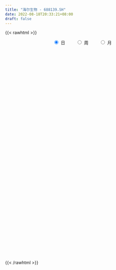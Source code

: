 ```yaml
---
title: "海尔生物 - 688139.SH"
date: 2022-08-18T20:33:21+08:00
draft: false
---
```

{{< rawhtml >}}
    <div style="text-align: center">
        <label style="padding: 1rem;"><input style="margin-right: .5rem" type="radio" name="period" value="D" checked onclick="period_change(this)">日</label>
        <label style="padding: 1rem;"><input style="margin-right: .5rem" type="radio" name="period" value="W" onclick="period_change(this)">周</label>
        <label style="padding: 1rem;"><input style="margin-right: .5rem" type="radio" name="period" value="M" onclick="period_change(this)">月</label>
    </div>
    <div id="chart" style="height: 700px;"></div> 
    <script type="text/javascript">
        const D_v = [58169.74,78759.45,82727.3,114964.23,64085.97,62898.39,46262.8,61499.3,50878.6,49003.33,54393.83,38298.94,60918.47,55754.71,30501.86,40423.81,47853.38,40287.08,28978.81,23936.99,25366.01,25046.2,20897.17,15862.56,21293.66,25538.2,16524.32,22118.8,29669.39,39439.37,27258.36,21743.93,25352.97,16581.98,12030.47,26489.67,14719.15,11767.0,26076.23,45999.55,32092.75,21629.8,21130.49,19372.3,24003.44,25231.28,29477.44,32513.21,34005.09,36245.64,25620.08,17385.69,14979.64,20858.38,16668.12,14623.0,19138.1,21530.86,32532.36,24910.9,21426.57,21651.67,31185.43,21077.42,22704.3,24306.55,30737.39,45372.76,35012.12,31805.88,17387.17,51050.63,34296.56,30515.17,23404.76,14747.24,16759.19,20448.21,25934.05,13125.7,14526.3,22481.14,14681.25,10501.67,21038.51,14615.29,20906.95,15660.9,28265.96,40652.15,58499.47,24305.62,22483.74,24990.98,27111.98,13748.33,24381.8,36153.02,24777.02,20397.79,17737.7,20069.34,23167.32,18765.77,40516.42,29040.07,35856.89,35259.62,53732.66,32788.94,19976.54,12327.33,26459.27,39732.67,21587.19,16332.26,16646.33,17472.96,41745.23,47355.56,55368.36,53729.69,28345.08,40000.38,29895.21,26191.33,41735.88,33461.2,29705.86,31988.89,29396.58,31189.86,48558.85,51595.52,40311.46,26317.68,18641.77,22722.68,17794.84,15599.62,15793.26,12889.35,14722.18,17664.26,9995.63,19638.49,26196.26,19113.37,10616.44,12328.72,28069.48,23193.39,17038.68,17570.83,24559.75,21006.46,19949.2,19063.9,25142.93,23705.92,38083.22,27661.53,24300.23,16632.72,12842.8,11359.89,26161.87,22866.27,11543.6,15272.41,10915.97,24565.54,16461.67,14222.47,10714.12,10407.1,12577.19,15750.36,17448.86,17986.23,20978.41,37900.9,18295.73,17802.54,16639.45,17312.91,13698.64,7782.73,15450.41,20197.06,18795.72,24727.96,20195.8,14748.31,10897.23,9651.11,18751.86,14398.17,10682.62,15933.51,13919.17,23675.17,15288.07,26588.69,15521.66,13308.87,8715.37,7503.0,9831.84,11424.52,13500.16,21383.94,15409.64,9868.75,7666.34,19107.79,20957.19,10808.21,10987.68,8520.45,26330.21,24706.65,13496.72,30250.38,20531.33,17911.65,33023.83,17804.65,18541.15,16835.28,17415.02,19525.88,12688.95,22565.12,11299.57,14541.94,11821.88,21072.99,24893.61,14697.54,20090.85,30562.69,24367.64,19522.03,15882.61,20975.76,27606.77,19593.24,24588.08,19332.36,17658.35,28998.43,26893.46,23012.23,25597.1,31674.84,25914.66,30804.38,31541.35,31878.93,21079.07,20114.25,42150.6,24439.65,24632.94,28325.64,28257.37,17090.52,27930.88,16426.78,13641.13,22488.42,23207.96,15570.76,21954.84,12585.04,13559.62,26777.74,17901.12,26386.99,14519.16,14527.87,18958.67,17367.12,17254.3,17943.69,13471.63,30236.68,19632.11,22327.52,16188.36,7464.04,11893.66,8755.11,10738.9,21078.01,11239.23,11446.63,12417.4,13725.85,39776.75,47475.73,31317.14,23811.87,21104.43,29831.59,22859.96,34069.21,22540.28,18318.83,15027.38,18780.56,14334.84,21290.5,34165.85,30153.25,18696.69,13521.82,15399.54,19779.54,25438.37,23869.7,38196.86,52166.51,22047.42,21288.73,19587.87,12039.52,24840.03,18793.01,11058.36,20739.0,16152.65,18564.76,43163.43,46100.77,21631.19,16224.71,21323.69,15683.11,33545.76,14166.14,8548.39,17658.75,11165.43,21244.35,10211.0,16013.2,17620.5,27086.99,15451.43,15378.9,19907.79,14144.77,8980.96,10117.12,15139.37,17466.1,20282.16,20483.37,20903.64,16552.08,12223.71,10564.53,23125.74,11536.29,13086.57,16910.33,21467.49,11239.94,11598.81,11273.56,6007.87,17729.56,7765.81,23047.47,16864.42,14774.83,13240.14,18959.34,16552.92,12290.75,12091.72,9703.62,8833.68,11084.08,33772.41,20552.92,23357.6,22120.99,18880.5,16618.56,13890.48,20643.72,21296.16,20465.85,13243.99,14817.58,10920.46,18134.15,12886.06,10986.97,8044.1,6966.08,7606.44,5911.87,6414.46,8659.57,6460.09,13302.6,13578.68,12662.3,11408.9,7553.07,7681.6,13138.54,9636.45,6390.86,11960.58,6089.17,13471.85,11110.76,11875.79,12038.75,20019.94,72105.0,62598.3,42033.47,21204.96,29780.12,22844.14,27856.36,26009.35,11536.11,11106.61,11986.44,11397.2,16461.24,17543.43,17588.4,9506.55,9656.25,14872.07,13591.85,18464.59,17903.03,24449.64,14506.16,18364.18,15666.22,12921.38,9162.14,11343.73,13047.73,8037.46,9866.71,14290.39,12003.79,16368.68,12341.02,12245.74,11222.01,12479.71,12027.35,12924.9,7899.08,30351.22,21431.58,18205.15,11107.44,13589.89,14477.29,9696.45,7297.66,10767.41,11509.85,11561.08,6933.93,5370.29,7861.58,12424.0,8322.44,4403.41,8925.72,8767.83,11776.46,10693.74,14954.96,9864.92,11812.15,18611.92,9957.9,7012.81,7346.85,11992.34,7450.85,6795.42,6308.0,8165.42,7499.49]
const D_histogram = [0.0,0.4703361823,1.4433148302,1.3451706389,1.2082648863,0.7821765424,0.3715244213,-0.1351312653,-0.5666023785,-1.0106405673,-1.3891116377,-1.5254290812,-1.1126115329,-0.7971844559,-0.6896206678,-0.3679640041,-0.4859075649,-0.4560025839,-0.6051824187,-0.8637913266,-0.7804314568,-0.6423147363,-0.5662749067,-0.4010129373,-0.2769223044,-0.1092060984,-0.1269058105,-0.290874191,-0.5653422567,-0.9827375148,-1.3315792673,-1.2906611257,-1.04868654,-0.6820537364,-0.3857787465,-0.0161520639,0.2907656816,0.529501475,0.7162476124,1.1129799283,1.3352811921,1.3161311748,1.1685372075,1.1165421867,1.152727345,1.1337206247,1.0025900692,0.8957543469,0.6073175907,0.1230664607,-0.1709949104,-0.3983290105,-0.5295331668,-0.5056080621,-0.6060000457,-0.7081064081,-0.5688336283,-0.2740626747,0.1129164352,0.4784341365,0.5683798068,0.7259278959,1.0403788481,1.2218053824,1.4785907074,1.5475219337,1.6900421806,1.6880358697,1.5802137318,1.431731407,1.2839825539,1.4816603577,1.2056380609,0.7369669825,0.5935473067,0.4757213425,0.2360778204,-0.1317118104,-0.6106565559,-0.9783335426,-1.0269369387,-1.3154718391,-1.3450651763,-1.3168701561,-1.1201049183,-0.8356557733,-0.8130267994,-0.9034188776,-1.0470037826,-1.1642378515,-1.2612620029,-1.23172081,-1.0935123965,-0.766225454,-0.5942998307,-0.4189197396,-0.1813284662,-0.1241934791,-0.0820451358,-0.0959849836,-0.1824209022,-0.1727792651,-0.2817191677,-0.3335481564,-0.3863090739,-0.3792100945,-0.1445614736,-0.2093913836,-0.4095514739,-0.3646575838,-0.2417193797,-0.1140488064,0.1365141366,0.445552156,0.6827661742,0.6995122974,0.5653903994,0.6455835042,0.8193301152,1.1000891752,1.5679043627,1.7413213312,1.5518678225,1.3538813946,1.2631388495,1.3448772333,1.5382222161,1.6736450518,1.8639580054,1.9410712474,1.673285124,1.2710225796,0.604190235,-0.364644939,-0.7895779458,-1.0084342959,-1.2094371738,-1.1862070986,-1.2717497242,-1.4627584755,-1.4193449471,-1.496075098,-1.2430927548,-1.2763430391,-1.1575998715,-1.2260596524,-1.4865198351,-1.393984021,-1.1941899519,-0.9004586828,-0.4169670274,0.0908682524,0.5737312632,0.8669032098,1.1380696847,1.0767771208,1.0293118302,1.012991588,1.0600497215,0.9275219097,1.1499444861,0.9800381576,0.8134078601,0.6416721437,0.5285216334,0.4855360729,0.7844274197,1.0918822334,1.1455059597,0.8999561233,0.6557623218,0.0676223202,-0.138080319,-0.5103481647,-0.6095970319,-0.6326007936,-0.5253958,-0.203154707,0.1340528519,0.4952055993,0.5328556868,0.5751506994,0.4413304263,0.3888431043,0.0675578948,-0.1521601744,-0.2886950199,-0.3939948044,-0.6858118959,-0.6290356071,-0.6469570721,-0.3755172413,-0.3330306699,-0.1470598975,-0.0426665897,0.0339382686,0.1209415915,0.2077114323,0.0640365431,-0.052041343,-0.3009716312,-0.2333390528,-0.1132561541,-0.6236571584,-1.0071070358,-1.0690571658,-1.0259216192,-1.0623476334,-1.1353760028,-1.0156080625,-0.8287405653,-1.0455125752,-1.0197081649,-0.9698018235,-0.8796675914,-0.338184641,0.1969278806,0.5266013508,0.607557259,0.6993009217,1.077944248,1.298845504,1.2882740678,1.7824544917,1.8138159009,1.8007548431,1.1603740613,0.8099430454,0.8185915873,0.5847543636,0.3119653819,0.1291831189,0.0325242896,-0.3440329488,-0.7146807011,-1.0286568008,-1.3010720762,-1.0936791465,-1.2563582436,-1.4021982066,-1.1858563366,-0.5220386891,-0.179975864,0.0820184817,-0.03662927,0.0757633219,0.6236551767,0.8802128535,1.2973678218,1.0213542958,0.8527040081,1.2273041891,1.3411425936,1.2697527031,1.5368572483,1.9182084214,2.0640918733,2.483358722,3.1943952298,2.8529153189,2.3130516075,1.9405457732,0.749921431,-0.1627043955,-1.161751441,-1.4477409404,-1.3412601845,-1.7654198318,-2.4474142808,-2.7550982655,-2.8893641133,-2.3352482716,-2.389370496,-2.2357007808,-2.4187055255,-2.458753374,-2.3013015067,-2.4857474618,-2.4039230961,-1.9772410645,-1.7319848734,-1.5423435283,-0.9632172602,-0.3002353411,0.0193892111,-0.0991264757,-0.0550520278,-0.3503197412,-0.9058213399,-1.0137832471,-0.8690036791,-0.738621879,-0.73473477,-0.6580515557,-0.5331557679,-0.6520457115,-0.563743773,-0.3144604858,-0.2861440002,-0.2995164162,-0.501008185,-0.7519073682,-0.7336429056,-0.7552791545,-0.6191029424,-0.667347296,-0.5954746994,-0.6817455416,-0.7021553483,-0.5771443788,-0.5640590945,-0.5228859831,-0.3502027708,-0.2354482953,0.1317180155,0.6445634408,0.8719199733,0.9351498603,0.9908942435,1.0910112111,1.3165042681,1.3855883907,1.6855397949,1.488406482,1.3070164454,0.956952575,0.5307387608,0.2732108597,-0.1114086494,-0.2170367849,-0.2285586831,0.0050995387,0.1261772347,0.2645071044,0.6061834211,0.9947555423,1.0141981636,0.8302174438,0.7498490779,0.6737474258,0.9333493335,0.9645165648,0.886325622,0.5240516437,0.3691062469,0.2671522979,0.2810056121,0.3533144603,0.2285608671,-0.2204580242,-0.5404400255,-0.6070997002,-0.4475624242,-0.457364484,-0.4300736787,-0.5101722225,-0.5698938599,-0.6481519285,-0.8192406093,-0.7792162145,-0.7552493674,-0.9138279647,-0.9639139387,-0.9679797127,-0.9331234411,-0.8652757353,-0.7464253563,-0.3116807281,-0.1566774726,0.0545371224,0.1691719919,0.0541425915,0.0569795373,0.3491179437,0.5339733882,0.5047468653,0.5070073445,0.4090283415,0.2039237114,0.3127425807,0.232828426,0.3146091216,0.3382941333,0.3120660682,0.246920814,0.1838477946,0.3183284989,0.2312613724,0.2033751671,0.1676320063,0.2529003509,0.3413233205,0.2029485014,-0.3126564477,-0.51557015,-0.3836857254,-0.1711635142,0.1992129282,0.4463575586,0.8026772719,0.9873847167,1.0308977914,0.9940458513,0.8088478593,0.6795713297,0.5280319877,0.3839572598,0.3884467037,0.3311320299,0.4683494884,0.1825287369,0.0628523519,-0.2228880666,-0.3100477251,-0.3848895969,-0.4727374084,-0.614746807,-0.6880461736,-0.867945676,-0.9086073509,-0.8750257699,-0.7531945143,-0.6087997575,-0.6708718197,-0.3425617644,0.3014326506,0.7527430649,1.2136238888,1.3440613619,1.410644602,1.370511094,1.4781734923,1.0976523364,0.8076698854,0.5131291904,0.2855236284,0.2266623761,0.2971956119,0.1189858828,0.2183272022,0.235123475,0.2006802593,0.1303638913,0.0332937811,0.1491058126,0.2362222463,0.3391764243,0.3163374564,0.3944576763,0.166464059,0.0140854477,-0.0861341908,-0.2292600325,-0.1723586411,-0.154770946,-0.0704961,0.0711032843,0.0655490706,-0.1661135001,-0.370620391,-0.4533675308,-0.4486833696,-0.3348150365,-0.2528065537,-0.3202108286,-0.3187330503,0.0028981382,0.2517812295,0.1593724256,-0.0110061588,-0.0949391044,-0.0977371269,-0.2254486639,-0.3374528562,-0.4680711361,-0.673918094,-0.7863165922,-0.8158665243,-0.7798691727,-0.7348064466,-0.7728175854,-0.7155540555,-0.5859052794,-0.4884617999,-0.3290449751,-0.1479640411,-0.1162603546,-0.0851302694,-0.0436722116,0.0162253433,0.3257342773,0.5813598826,0.7272221506,0.7560542829,0.9374049777,1.0348676584,0.9529440981,0.9196133162,0.8506586225,0.6627722448]
const D_fast = [0.0,0.5879202279,1.9217275834,2.1598760518,2.3250365208,2.0944923125,1.7767212967,1.2362827938,0.6631610859,-0.0335372446,-0.7592862245,-1.2769609383,-1.1422962732,-1.0261653103,-1.091006689,-0.8613410264,-1.1007614784,-1.1848571433,-1.4853325829,-1.9598893223,-2.0716373168,-2.0940992804,-2.1596281774,-2.0946194423,-2.0397593855,-1.8993447042,-1.9487708689,-2.1854577972,-2.601261427,-3.2643410638,-3.9460776332,-4.2278247729,-4.2480218223,-4.0519024528,-3.8520721496,-3.4864834829,-3.106874317,-2.7357631548,-2.3699551144,-1.6949778164,-1.1388562545,-0.8289734781,-0.6844331436,-0.4572926177,-0.1329256232,0.1314978127,0.2510147746,0.368117639,0.2315102805,-0.2219742344,-0.5587843331,-0.8857006858,-1.1492881339,-1.2517650446,-1.5036570397,-1.7827900041,-1.7857256314,-1.5594703464,-1.1442621278,-0.6591358924,-0.4270952704,-0.0880652073,0.486480457,0.9733583369,1.5997913387,2.0556030485,2.6206338405,3.040636497,3.3278677921,3.537318319,3.7105651044,4.2786579976,4.304045216,4.0196158833,4.0245830341,4.0256874055,3.8450633386,3.4443457552,2.8127368708,2.2004764984,1.8951388676,1.2777360074,0.9118763761,0.6108538572,0.5275928655,0.6031280672,0.4225003413,0.1062535436,-0.299082307,-0.7073758388,-1.1197154909,-1.3981045005,-1.5332741861,-1.3975436072,-1.3741929415,-1.3035427854,-1.1112836284,-1.0851970111,-1.0635599518,-1.1014960456,-1.2335371897,-1.2670903688,-1.4464600634,-1.5816760911,-1.7310142771,-1.8187178214,-1.6202095689,-1.7373873247,-2.0399352836,-2.0862057894,-2.0236974303,-1.9245390585,-1.6398475814,-1.2194215229,-0.8115159612,-0.6198917637,-0.6126660618,-0.3710770809,0.0075020588,0.5632834127,1.4230746909,2.0318219922,2.2303354391,2.3708193598,2.5958615271,3.0138192192,3.5917197561,4.1455538547,4.8018563097,5.3642373635,5.5147725212,5.4302656217,4.9144808358,3.854484427,3.2321569338,2.7611920097,2.2578298383,1.9845081389,1.5810280822,1.0243297121,0.7129070037,0.2621580783,0.2043672328,-0.1479688113,-0.3186256115,-0.6936003055,-1.325690447,-1.5816506381,-1.680404057,-1.6117874586,-1.23253756,-0.7019852172,-0.0756893905,0.4342083585,0.9898922546,1.1977939708,1.4076566378,1.6445842926,1.9566548565,2.0560075221,2.56591622,2.641019431,2.6777410984,2.666423418,2.685403316,2.7638017738,3.2587999755,3.8392253475,4.1792255638,4.1586647581,4.0784115371,3.5071771156,3.2669543966,2.7670995097,2.5154513845,2.3342974245,2.3101534681,2.5816058844,2.9523266563,3.4372808034,3.6081448127,3.7942275001,3.7707398336,3.8154632877,3.5110675518,3.2533094391,3.0446008386,2.8408023529,2.3775322875,2.2770496745,2.0973889416,2.274949462,2.2341783659,2.3833841639,2.4771108243,2.5622002498,2.6794389705,2.8181366694,2.690470916,2.5613826941,2.2372094981,2.2465073133,2.3382761734,1.6719608796,1.0367342433,0.7075198218,0.4941749636,0.192162041,-0.164710329,-0.2988444044,-0.3191620485,-0.7973122023,-1.0264348332,-1.2189789477,-1.3487616134,-0.8918248232,-0.3074803315,0.1538434764,0.3866886993,0.6532575925,1.3013869807,1.8469996127,2.1584966935,3.0982907403,3.5831061247,4.0202337777,3.6699465112,3.5220012567,3.7352976955,3.6476490626,3.4528514264,3.3023649431,3.2138371862,2.7512717107,2.201953783,1.6308134832,1.0331301886,0.9671033318,0.4903346738,-0.0060548409,-0.086177055,0.4471309203,0.7441997793,1.0266987455,0.8988936763,1.0302270987,1.7340327476,2.2106436378,2.9521405616,2.9314656094,2.9759913237,3.6574175521,4.106541605,4.3525898903,5.0039087475,5.864812026,6.5267184462,7.5668249755,9.0764602907,9.4482092095,9.4866084,9.599239009,8.5960950246,7.6427930991,6.3533081935,5.7053834589,5.4765491687,4.6110345634,3.3171865443,2.3207279932,1.464121117,1.4344248908,0.7829600424,0.3777045625,-0.4099765636,-1.0647127556,-1.482586265,-2.2884690856,-2.8076254939,-2.8752537284,-3.0629937556,-3.2589382926,-2.9206163396,-2.3326932558,-2.0082214008,-2.1515187065,-2.1212072655,-2.5040549142,-3.2860118479,-3.6474195669,-3.7198909186,-3.7741645883,-3.9539611718,-4.0417908464,-4.0501840006,-4.3320853721,-4.3847193769,-4.2140512111,-4.2572707255,-4.3455222456,-4.6722660606,-5.1111420859,-5.2762883497,-5.4867443872,-5.5053439107,-5.7204250883,-5.7974211666,-6.0541283941,-6.250077038,-6.2693521631,-6.3972816524,-6.4868300369,-6.4016975172,-6.3458051155,-5.9457093009,-5.2717230154,-4.8263864895,-4.5293691375,-4.2259011934,-3.8530314231,-3.298412299,-2.8829310788,-2.1615947258,-1.9866264183,-1.8412623434,-1.9520880701,-2.2456171942,-2.4348423803,-2.8473140517,-3.0072013835,-3.0758629524,-2.840929846,-2.6883078413,-2.4838511955,-1.9906290235,-1.3533680167,-1.0803758545,-1.0568022134,-0.9497083098,-0.8573731055,-0.3644338644,-0.0921374919,0.0512529708,-0.1800080966,-0.2426769317,-0.2778428062,-0.1937380889,-0.0331006257,-0.1007140021,-0.6048473995,-1.0599394072,-1.2783740068,-1.230727337,-1.3548705177,-1.4350981321,-1.6427397315,-1.8449348339,-2.0852308847,-2.4611297178,-2.6159093765,-2.7807548713,-3.1677904598,-3.4588549185,-3.7049156207,-3.9033402094,-4.0518114374,-4.1195673974,-3.7627429513,-3.6469090639,-3.4220601884,-3.2651323208,-3.3666260734,-3.3495442433,-2.9701263509,-2.6517775594,-2.5548173659,-2.4258050507,-2.4215269683,-2.5756506705,-2.3886461561,-2.4103532042,-2.2499202283,-2.1416616832,-2.0898732313,-2.093288282,-2.1103993527,-1.8963365237,-1.925588307,-1.9026307207,-1.8964658798,-1.7479724475,-1.5742186478,-1.6618563415,-2.2556254025,-2.5874316423,-2.5514686491,-2.3817373165,-1.961557642,-1.602823622,-1.0458345906,-0.6142809668,-0.3130434442,-0.1013839214,-0.0843699486,-0.0437536457,-0.0632849908,-0.1113704037,-0.0097692839,0.0156990497,0.2700038803,0.029815313,-0.074147984,-0.4156104191,-0.5802820089,-0.7513462799,-0.9573784435,-1.2530745438,-1.4983854538,-1.8952713753,-2.1630848878,-2.3482597494,-2.4147271224,-2.422532305,-2.652322322,-2.4096527078,-1.6903001302,-1.0508039496,-0.2865171535,0.17993566,0.5991800506,0.9016743161,1.3788800875,1.2727720156,1.1847070361,1.0184486386,0.8622239837,0.8600283255,1.0048604642,0.8563972058,1.0103203258,1.0858974673,1.1016243165,1.0638989212,0.9751522563,1.128240741,1.2744127362,1.4621610204,1.5184064166,1.6951410556,1.508763453,1.3599062037,1.2381530174,1.0377121675,1.0515238987,1.0304188573,1.0970696783,1.2564448836,1.2672779375,0.9940869919,0.6969250033,0.5008359808,0.3933492996,0.4235138735,0.4423207178,0.2948637358,0.2166582515,0.5390139746,0.8508423733,0.7982766757,0.6251465517,0.51747883,0.4902465258,0.3061728228,0.1098054164,-0.1378306474,-0.5121571288,-0.8211347752,-1.0546513383,-1.2136212798,-1.3522601654,-1.5834757006,-1.7051006845,-1.7219282283,-1.7466001987,-1.6694446177,-1.525354694,-1.5227160962,-1.5128685783,-1.4823285734,-1.4183746827,-1.0274321793,-0.6264666034,-0.2987987978,-0.0809530948,0.3347488445,0.6909284398,0.847240904,1.0438134511,1.1875234131,1.1653300965]
const D_slow = [0.0,0.1175840456,0.4784127531,0.8147054129,1.1167716345,1.3123157701,1.4051968754,1.3714140591,1.2297634644,0.9771033226,0.6298254132,0.2484681429,-0.0296847403,-0.2289808543,-0.4013860213,-0.4933770223,-0.6148539135,-0.7288545595,-0.8801501642,-1.0960979958,-1.29120586,-1.4517845441,-1.5933532707,-1.6936065051,-1.7628370812,-1.7901386058,-1.8218650584,-1.8945836061,-2.0359191703,-2.281603549,-2.6144983658,-2.9371636473,-3.1993352823,-3.3698487164,-3.466293403,-3.470331419,-3.3976399986,-3.2652646298,-3.0862027267,-2.8079577447,-2.4741374466,-2.1451046529,-1.8529703511,-1.5738348044,-1.2856529682,-1.002222812,-0.7515752947,-0.5276367079,-0.3758073103,-0.3450406951,-0.3877894227,-0.4873716753,-0.619754967,-0.7461569825,-0.897656994,-1.074683596,-1.2168920031,-1.2854076718,-1.257178563,-1.1375700288,-0.9954750771,-0.8139931032,-0.5538983912,-0.2484470455,0.1212006313,0.5080811147,0.9305916599,1.3526006273,1.7476540603,2.105586912,2.4265825505,2.7969976399,3.0984071551,3.2826489008,3.4310357274,3.5499660631,3.6089855182,3.5760575656,3.4233934266,3.178810041,2.9220758063,2.5932078465,2.2569415524,1.9277240134,1.6476977838,1.4387838405,1.2355271406,1.0096724212,0.7479214756,0.4568620127,0.141546512,-0.1663836905,-0.4397617896,-0.6313181531,-0.7798931108,-0.8846230457,-0.9299551623,-0.961003532,-0.981514816,-1.0055110619,-1.0511162875,-1.0943111037,-1.1647408957,-1.2481279348,-1.3447052032,-1.4395077269,-1.4756480953,-1.5279959412,-1.6303838096,-1.7215482056,-1.7819780505,-1.8104902521,-1.776361718,-1.664973679,-1.4942821354,-1.3194040611,-1.1780564612,-1.0166605851,-0.8118280563,-0.5368057625,-0.1448296719,0.2905006609,0.6784676166,1.0169379652,1.3327226776,1.6689419859,2.05349754,2.4719088029,2.9378983043,3.4231661161,3.8414873971,4.159243042,4.3102906008,4.219129366,4.0217348796,3.7696263056,3.4672670122,3.1707152375,2.8527778065,2.4870881876,2.1322519508,1.7582331763,1.4474599876,1.1283742278,0.83897426,0.5324593469,0.1608293881,-0.1876666172,-0.4862141051,-0.7113287758,-0.8155705327,-0.7928534696,-0.6494206538,-0.4326948513,-0.1481774301,0.1210168501,0.3783448076,0.6315927046,0.896605135,1.1284856124,1.4159717339,1.6609812733,1.8643332384,2.0247512743,2.1568816826,2.2782657009,2.4743725558,2.7473431141,3.0337196041,3.2587086349,3.4226492153,3.4395547954,3.4050347156,3.2774476745,3.1250484165,2.9668982181,2.8355492681,2.7847605913,2.8182738043,2.9420752041,3.0752891258,3.2190768007,3.3294094073,3.4266201834,3.443509657,3.4054696135,3.3332958585,3.2347971574,3.0633441834,2.9060852816,2.7443460136,2.6504667033,2.5672090358,2.5304440614,2.519777414,2.5282619812,2.558497379,2.6104252371,2.6264343729,2.6134240371,2.5381811293,2.4798463661,2.4515323276,2.295618038,2.043841279,1.7765769876,1.5200965828,1.2545096744,0.9706656737,0.7167636581,0.5095785168,0.248200373,-0.0067266683,-0.2491771241,-0.469094022,-0.5536401822,-0.5044082121,-0.3727578744,-0.2208685597,-0.0460433292,0.2234427328,0.5481541088,0.8702226257,1.3158362486,1.7692902238,2.2194789346,2.5095724499,2.7120582113,2.9167061081,3.062894699,3.1408860445,3.1731818242,3.1813128966,3.0953046594,2.9166344841,2.659470284,2.3342022649,2.0607824783,1.7466929174,1.3961433657,1.0996792816,0.9691696093,0.9241756433,0.9446802637,0.9355229462,0.9544637767,1.1103775709,1.3304307843,1.6547727397,1.9101113137,2.1232873157,2.430113363,2.7653990114,3.0828371871,3.4670514992,3.9466036046,4.4626265729,5.0834662534,5.8820650609,6.5952938906,7.1735567925,7.6586932358,7.8461735935,7.8054974947,7.5150596344,7.1531243993,6.8178093532,6.3764543952,5.7646008251,5.0758262587,4.3534852304,3.7696731624,3.1723305384,2.6134053432,2.0087289619,1.3940406184,0.8187152417,0.1972783762,-0.4037023978,-0.8980126639,-1.3310088822,-1.7165947643,-1.9573990794,-2.0324579147,-2.0276106119,-2.0523922308,-2.0661552377,-2.153735173,-2.380190508,-2.6336363198,-2.8508872396,-3.0355427093,-3.2192264018,-3.3837392907,-3.5170282327,-3.6800396606,-3.8209756038,-3.8995907253,-3.9711267253,-4.0460058294,-4.1712578756,-4.3592347177,-4.5426454441,-4.7314652327,-4.8862409683,-5.0530777923,-5.2019464672,-5.3723828525,-5.5479216896,-5.6922077843,-5.8332225579,-5.9639440537,-6.0514947464,-6.1103568202,-6.0774273164,-5.9162864562,-5.6983064628,-5.4645189978,-5.2167954369,-4.9440426341,-4.6149165671,-4.2685194694,-3.8471345207,-3.4750329002,-3.1482787889,-2.9090406451,-2.7763559549,-2.70805324,-2.7359054024,-2.7901645986,-2.8473042693,-2.8460293847,-2.814485076,-2.7483582999,-2.5968124446,-2.348123559,-2.0945740181,-1.8870196572,-1.6995573877,-1.5311205313,-1.2977831979,-1.0566540567,-0.8350726512,-0.7040597403,-0.6117831786,-0.5449951041,-0.474743701,-0.386415086,-0.3292748692,-0.3843893753,-0.5194993816,-0.6712743067,-0.7831649127,-0.8975060337,-1.0050244534,-1.132567509,-1.275040974,-1.4370789561,-1.6418891085,-1.8366931621,-2.0255055039,-2.2539624951,-2.4949409798,-2.736935908,-2.9702167683,-3.1865357021,-3.3731420412,-3.4510622232,-3.4902315913,-3.4765973107,-3.4343043128,-3.4207686649,-3.4065237806,-3.3192442946,-3.1857509476,-3.0595642312,-2.9328123951,-2.8305553098,-2.7795743819,-2.7013887367,-2.6431816302,-2.5645293498,-2.4799558165,-2.4019392995,-2.340209096,-2.2942471473,-2.2146650226,-2.1568496795,-2.1060058877,-2.0640978861,-2.0008727984,-1.9155419683,-1.8648048429,-1.9429689549,-2.0718614924,-2.1677829237,-2.2105738023,-2.1607705702,-2.0491811806,-1.8485118626,-1.6016656834,-1.3439412356,-1.0954297727,-0.8932178079,-0.7233249755,-0.5913169785,-0.4953276636,-0.3982159876,-0.3154329802,-0.1983456081,-0.1527134239,-0.1370003359,-0.1927223525,-0.2702342838,-0.366456683,-0.4846410351,-0.6383277368,-0.8103392802,-1.0273256992,-1.254477537,-1.4732339794,-1.661532608,-1.8137325474,-1.9814505023,-2.0670909434,-1.9917327808,-1.8035470145,-1.5001410423,-1.1641257019,-0.8114645514,-0.4688367779,-0.0992934048,0.1751196793,0.3770371506,0.5053194482,0.5767003553,0.6333659494,0.7076648523,0.737411323,0.7919931236,0.8507739923,0.9009440572,0.93353503,0.9418584752,0.9791349284,1.03819049,1.122984596,1.2020689601,1.3006833792,1.342299394,1.3458207559,1.3242872082,1.2669722001,1.2238825398,1.1851898033,1.1675657783,1.1853415994,1.201728867,1.160200492,1.0675453942,0.9542035115,0.8420326691,0.75832891,0.6951272716,0.6150745644,0.5353913018,0.5361158364,0.5990611438,0.6389042502,0.6361527105,0.6124179344,0.5879836527,0.5316214867,0.4472582726,0.3302404886,0.1617609651,-0.0348181829,-0.238784814,-0.4337521072,-0.6174537188,-0.8106581152,-0.989546629,-1.1360229489,-1.2581383989,-1.3403996426,-1.3773906529,-1.4064557416,-1.4277383089,-1.4386563618,-1.434600026,-1.3531664567,-1.207826486,-1.0260209484,-0.8370073777,-0.6026561332,-0.3439392186,-0.1057031941,0.1242001349,0.3368647906,0.5025578518]
const D_data = [['2020-07-30', 79.01, 75.58, 74.5, 80.61],['2020-07-31', 75.6, 82.95, 74.33, 86.0],['2020-08-03', 85.2, 93.98, 82.0, 94.0],['2020-08-04', 93.0, 84.14, 81.4, 99.6],['2020-08-05', 81.0, 84.18, 78.0, 88.0],['2020-08-06', 83.61, 80.0, 78.68, 84.59],['2020-08-07', 79.16, 78.58, 76.0, 82.0],['2020-08-10', 78.55, 75.18, 73.0, 78.78],['2020-08-11', 75.6, 73.48, 72.03, 78.35],['2020-08-12', 73.88, 70.47, 67.78, 73.95],['2020-08-13', 71.67, 68.21, 66.82, 71.67],['2020-08-14', 68.28, 68.74, 66.45, 69.78],['2020-08-17', 69.0, 75.33, 67.56, 75.65],['2020-08-18', 74.23, 75.3, 74.0, 79.57],['2020-08-19', 74.53, 73.2, 72.52, 75.2],['2020-08-20', 72.2, 76.56, 71.06, 77.5],['2020-08-21', 74.97, 71.18, 70.31, 75.0],['2020-08-24', 71.5, 72.32, 66.06, 72.54],['2020-08-25', 71.39, 69.21, 68.8, 71.99],['2020-08-26', 68.0, 66.0, 66.0, 70.47],['2020-08-27', 66.48, 68.98, 65.01, 70.69],['2020-08-28', 69.6, 69.5, 68.02, 70.92],['2020-08-31', 69.71, 68.6, 68.6, 70.88],['2020-09-01', 67.5, 69.75, 67.5, 70.16],['2020-09-02', 70.21, 69.5, 67.6, 70.5],['2020-09-03', 69.8, 70.43, 69.04, 73.35],['2020-09-04', 68.9, 68.16, 67.45, 70.0],['2020-09-07', 68.6, 65.4, 65.21, 68.8],['2020-09-08', 66.38, 62.2, 62.0, 66.39],['2020-09-09', 62.5, 57.6, 56.99, 62.5],['2020-09-10', 57.85, 55.1, 54.9, 59.25],['2020-09-11', 55.11, 57.7, 54.89, 58.36],['2020-09-14', 59.2, 59.61, 58.81, 61.97],['2020-09-15', 59.98, 61.66, 58.52, 62.33],['2020-09-16', 61.97, 61.66, 60.13, 62.65],['2020-09-17', 61.61, 63.73, 59.07, 64.1],['2020-09-18', 63.5, 64.4, 62.12, 64.5],['2020-09-21', 64.5, 64.88, 63.5, 65.44],['2020-09-22', 64.88, 65.43, 64.08, 67.52],['2020-09-23', 66.0, 69.96, 66.0, 70.86],['2020-09-24', 69.5, 70.06, 68.8, 71.89],['2020-09-25', 70.52, 68.32, 67.96, 71.73],['2020-09-28', 69.38, 66.97, 65.56, 69.38],['2020-09-29', 67.84, 68.3, 66.01, 69.93],['2020-09-30', 69.4, 70.07, 67.51, 70.78],['2020-10-09', 71.55, 70.18, 69.51, 71.85],['2020-10-12', 71.1, 69.1, 68.77, 71.1],['2020-10-13', 69.51, 69.43, 68.6, 72.29],['2020-10-14', 69.3, 66.62, 65.98, 69.3],['2020-10-15', 65.73, 62.31, 61.5, 66.6],['2020-10-16', 61.65, 62.51, 61.4, 64.3],['2020-10-19', 63.28, 61.64, 61.16, 64.5],['2020-10-20', 61.3, 61.42, 60.81, 62.59],['2020-10-21', 62.0, 62.56, 61.98, 64.27],['2020-10-22', 61.72, 60.23, 58.9, 62.3],['2020-10-23', 60.23, 58.99, 58.66, 61.28],['2020-10-26', 58.85, 61.44, 58.44, 62.48],['2020-10-27', 61.0, 64.05, 61.0, 64.77],['2020-10-28', 66.49, 66.81, 65.8, 68.47],['2020-10-29', 67.16, 68.65, 66.62, 70.2],['2020-10-30', 68.06, 66.7, 66.66, 69.9],['2020-11-02', 67.87, 68.61, 65.0, 69.36],['2020-11-03', 68.42, 72.47, 68.42, 73.1],['2020-11-04', 72.99, 73.0, 71.5, 73.33],['2020-11-05', 73.95, 76.21, 73.1, 76.85],['2020-11-06', 76.16, 76.0, 72.38, 76.63],['2020-11-09', 76.88, 78.9, 74.0, 79.2],['2020-11-10', 81.84, 78.99, 78.99, 86.79],['2020-11-11', 80.18, 78.9, 74.3, 80.99],['2020-11-12', 79.14, 79.18, 77.12, 82.25],['2020-11-13', 76.48, 79.8, 76.48, 79.9],['2020-11-16', 89.0, 85.75, 82.0, 89.39],['2020-11-17', 83.25, 81.1, 80.31, 85.6],['2020-11-18', 80.24, 77.9, 75.96, 81.7],['2020-11-19', 77.98, 81.33, 77.3, 82.6],['2020-11-20', 81.55, 81.87, 80.6, 83.25],['2020-11-23', 81.87, 80.17, 79.1, 82.99],['2020-11-24', 80.99, 77.47, 76.5, 80.99],['2020-11-25', 76.67, 73.98, 72.59, 77.47],['2020-11-26', 73.5, 72.91, 71.6, 74.4],['2020-11-27', 73.63, 75.41, 72.69, 75.5],['2020-11-30', 72.5, 70.94, 70.0, 73.68],['2020-12-01', 72.0, 72.6, 71.02, 74.0],['2020-12-02', 73.6, 72.55, 71.67, 73.67],['2020-12-03', 72.99, 74.55, 72.01, 76.99],['2020-12-04', 74.02, 76.39, 73.6, 76.95],['2020-12-07', 76.56, 73.47, 72.81, 76.84],['2020-12-08', 73.02, 71.34, 71.17, 74.18],['2020-12-09', 73.5, 69.38, 69.38, 73.68],['2020-12-10', 69.89, 68.2, 66.09, 70.2],['2020-12-11', 68.2, 66.94, 65.06, 68.8],['2020-12-14', 66.72, 67.34, 65.26, 68.64],['2020-12-15', 66.9, 68.18, 66.9, 69.78],['2020-12-16', 68.46, 70.99, 67.68, 71.65],['2020-12-17', 71.72, 69.75, 68.7, 73.39],['2020-12-18', 69.15, 70.21, 68.83, 70.97],['2020-12-21', 70.21, 71.74, 68.8, 72.33],['2020-12-22', 71.97, 70.02, 69.85, 73.98],['2020-12-23', 69.52, 69.88, 67.88, 70.39],['2020-12-24', 69.8, 69.04, 67.3, 70.24],['2020-12-25', 68.77, 67.6, 67.6, 69.96],['2020-12-28', 68.1, 68.3, 67.0, 69.86],['2020-12-29', 68.19, 66.2, 65.4, 68.78],['2020-12-30', 67.38, 66.06, 65.99, 67.68],['2020-12-31', 65.8, 65.29, 62.6, 67.28],['2021-01-04', 64.51, 65.41, 63.78, 65.87],['2021-01-05', 65.0, 68.5, 64.62, 70.2],['2021-01-06', 68.68, 64.85, 64.6, 68.79],['2021-01-07', 65.47, 61.96, 59.66, 65.47],['2021-01-08', 60.88, 64.06, 60.8, 64.96],['2021-01-11', 64.96, 65.0, 63.3, 65.79],['2021-01-12', 65.7, 65.34, 64.3, 65.77],['2021-01-13', 65.2, 67.66, 64.91, 68.28],['2021-01-14', 67.65, 69.9, 67.08, 71.65],['2021-01-15', 70.0, 70.71, 68.09, 71.11],['2021-01-18', 71.0, 68.99, 68.89, 71.0],['2021-01-19', 69.01, 67.11, 66.6, 69.69],['2021-01-20', 66.66, 69.98, 66.65, 70.0],['2021-01-21', 71.28, 72.3, 69.9, 74.9],['2021-01-22', 73.19, 75.55, 71.57, 76.77],['2021-01-25', 76.88, 80.95, 76.0, 85.0],['2021-01-26', 84.77, 80.34, 77.87, 85.17],['2021-01-27', 80.35, 77.14, 76.84, 83.35],['2021-01-28', 76.79, 77.27, 76.79, 82.58],['2021-01-29', 77.42, 79.05, 77.29, 81.88],['2021-02-01', 81.78, 82.45, 77.6, 83.0],['2021-02-02', 80.88, 86.02, 79.3, 86.57],['2021-02-03', 85.15, 87.8, 85.15, 91.5],['2021-02-04', 87.73, 91.18, 85.8, 91.5],['2021-02-05', 91.3, 92.47, 89.23, 93.49],['2021-02-08', 91.61, 89.6, 87.5, 94.0],['2021-02-09', 88.73, 87.85, 86.08, 90.5],['2021-02-10', 89.45, 82.99, 80.4, 89.45],['2021-02-18', 83.84, 75.47, 75.11, 84.45],['2021-02-19', 75.02, 78.63, 73.58, 79.99],['2021-02-22', 78.78, 79.3, 77.08, 81.51],['2021-02-23', 78.06, 78.01, 77.63, 81.2],['2021-02-24', 79.6, 79.85, 79.05, 82.0],['2021-02-25', 79.84, 77.76, 77.12, 79.85],['2021-02-26', 76.31, 74.97, 74.5, 76.96],['2021-03-01', 75.27, 76.68, 74.38, 77.08],['2021-03-02', 76.59, 74.19, 73.58, 77.66],['2021-03-03', 74.91, 77.93, 73.5, 78.48],['2021-03-04', 77.0, 74.11, 73.88, 77.0],['2021-03-05', 73.57, 75.41, 73.37, 76.44],['2021-03-08', 75.05, 72.34, 72.15, 75.9],['2021-03-09', 72.99, 68.0, 68.0, 74.75],['2021-03-10', 69.84, 70.81, 68.0, 71.82],['2021-03-11', 71.5, 71.86, 70.37, 73.21],['2021-03-12', 72.3, 73.45, 71.08, 74.48],['2021-03-15', 73.03, 77.3, 72.51, 78.38],['2021-03-16', 77.0, 80.05, 75.51, 80.57],['2021-03-17', 80.71, 82.59, 79.0, 83.05],['2021-03-18', 82.04, 82.82, 81.25, 84.35],['2021-03-19', 81.5, 84.84, 81.5, 85.35],['2021-03-22', 85.0, 82.13, 81.97, 85.9],['2021-03-23', 82.11, 82.89, 82.1, 85.29],['2021-03-24', 84.22, 84.0, 82.59, 84.88],['2021-03-25', 83.99, 85.82, 83.0, 86.8],['2021-03-26', 84.38, 84.28, 82.7, 88.31],['2021-03-29', 86.25, 89.99, 84.22, 90.8],['2021-03-30', 91.18, 86.29, 85.69, 91.63],['2021-03-31', 86.99, 86.39, 85.49, 89.5],['2021-04-01', 87.33, 86.27, 85.89, 89.84],['2021-04-02', 86.03, 87.0, 84.6, 87.46],['2021-04-06', 86.61, 88.18, 86.41, 89.37],['2021-04-07', 88.7, 94.01, 88.5, 95.43],['2021-04-08', 93.75, 96.89, 92.5, 98.5],['2021-04-09', 97.6, 96.0, 95.5, 98.39],['2021-04-12', 94.86, 93.0, 92.31, 96.96],['2021-04-13', 92.66, 92.79, 92.3, 95.0],['2021-04-14', 92.5, 87.0, 85.85, 94.12],['2021-04-15', 87.15, 90.1, 86.54, 90.9],['2021-04-16', 88.94, 86.66, 86.36, 91.0],['2021-04-19', 87.5, 88.81, 86.08, 89.58],['2021-04-20', 88.21, 89.37, 87.87, 91.67],['2021-04-21', 89.6, 91.18, 88.1, 92.7],['2021-04-22', 90.4, 95.15, 90.18, 95.86],['2021-04-23', 95.0, 97.5, 94.51, 101.6],['2021-04-26', 98.7, 100.36, 97.25, 100.92],['2021-04-27', 100.65, 98.23, 97.77, 103.62],['2021-04-28', 98.83, 99.4, 96.0, 102.68],['2021-04-29', 97.83, 97.82, 97.3, 101.98],['2021-04-30', 97.87, 99.15, 97.42, 99.46],['2021-05-06', 100.09, 95.44, 93.67, 101.0],['2021-05-07', 96.9, 95.7, 94.28, 99.33],['2021-05-10', 94.61, 96.08, 91.2, 96.9],['2021-05-11', 93.01, 96.01, 93.01, 97.39],['2021-05-12', 95.3, 92.61, 91.32, 96.35],['2021-05-13', 92.13, 96.24, 91.55, 97.48],['2021-05-14', 95.88, 95.3, 92.4, 96.85],['2021-05-17', 96.84, 99.59, 96.77, 100.77],['2021-05-18', 99.59, 97.66, 95.01, 99.98],['2021-05-19', 97.0, 100.25, 95.81, 100.66],['2021-05-20', 99.68, 100.3, 98.4, 102.68],['2021-05-21', 101.03, 100.8, 99.01, 102.43],['2021-05-24', 100.85, 101.8, 95.4, 102.9],['2021-05-25', 101.12, 102.77, 100.38, 105.2],['2021-05-26', 102.82, 100.21, 99.69, 103.75],['2021-05-27', 99.5, 100.23, 97.5, 102.48],['2021-05-28', 100.0, 97.8, 96.15, 101.5],['2021-05-31', 98.39, 101.42, 97.04, 102.8],['2021-06-01', 101.42, 102.8, 99.36, 103.98],['2021-06-02', 103.3, 93.88, 93.42, 103.46],['2021-06-03', 93.66, 92.7, 92.2, 95.13],['2021-06-04', 92.32, 94.96, 91.7, 95.78],['2021-06-07', 94.98, 95.62, 93.7, 96.95],['2021-06-08', 95.62, 94.0, 93.06, 96.65],['2021-06-09', 93.33, 92.52, 91.6, 94.65],['2021-06-10', 92.01, 94.32, 91.6, 95.48],['2021-06-11', 94.72, 95.34, 92.43, 96.19],['2021-06-15', 94.66, 89.5, 88.2, 95.24],['2021-06-16', 90.59, 91.21, 87.6, 92.49],['2021-06-17', 91.21, 90.9, 89.71, 92.38],['2021-06-18', 90.87, 90.99, 90.36, 92.99],['2021-06-21', 91.5, 97.8, 90.11, 98.28],['2021-06-22', 98.19, 100.51, 96.26, 103.35],['2021-06-23', 100.81, 100.51, 99.77, 102.59],['2021-06-24', 100.53, 98.92, 97.29, 101.23],['2021-06-25', 99.47, 100.03, 97.98, 101.0],['2021-06-28', 101.17, 105.63, 100.06, 107.77],['2021-06-29', 106.41, 106.29, 103.26, 108.7],['2021-06-30', 105.71, 105.1, 104.01, 108.45],['2021-07-01', 106.55, 114.13, 106.01, 116.98],['2021-07-02', 111.86, 111.42, 111.05, 116.0],['2021-07-05', 112.6, 112.65, 109.7, 114.38],['2021-07-06', 107.0, 104.54, 102.06, 107.98],['2021-07-07', 103.57, 106.65, 103.0, 107.89],['2021-07-08', 109.05, 111.28, 107.58, 112.89],['2021-07-09', 110.07, 108.62, 105.24, 111.5],['2021-07-12', 108.59, 107.56, 106.21, 110.3],['2021-07-13', 108.22, 108.08, 106.42, 110.8],['2021-07-14', 109.7, 108.92, 107.07, 111.33],['2021-07-15', 108.79, 104.45, 102.95, 110.0],['2021-07-16', 103.92, 102.5, 101.24, 105.85],['2021-07-19', 102.02, 101.05, 99.31, 103.82],['2021-07-20', 100.5, 99.4, 98.82, 101.82],['2021-07-21', 99.77, 104.59, 98.08, 107.27],['2021-07-22', 103.98, 99.4, 99.3, 105.54],['2021-07-23', 98.8, 97.93, 95.5, 99.9],['2021-07-26', 97.9, 101.8, 96.99, 102.89],['2021-07-27', 101.2, 109.26, 101.13, 113.49],['2021-07-28', 107.65, 107.81, 103.45, 113.5],['2021-07-29', 107.34, 108.54, 106.5, 110.84],['2021-07-30', 107.44, 104.31, 102.55, 109.5],['2021-08-02', 107.0, 107.34, 105.19, 111.88],['2021-08-03', 108.75, 115.02, 107.66, 117.75],['2021-08-04', 114.39, 114.33, 112.92, 116.48],['2021-08-05', 114.29, 119.26, 113.33, 120.0],['2021-08-06', 119.27, 112.14, 110.1, 119.99],['2021-08-09', 110.52, 113.32, 110.07, 115.49],['2021-08-10', 113.35, 121.85, 113.35, 123.8],['2021-08-11', 121.9, 121.31, 117.87, 123.65],['2021-08-12', 121.35, 120.57, 119.55, 127.77],['2021-08-13', 120.0, 126.94, 119.99, 130.25],['2021-08-16', 127.39, 132.05, 126.5, 136.5],['2021-08-17', 135.0, 132.73, 130.17, 137.01],['2021-08-18', 134.5, 140.2, 134.0, 140.48],['2021-08-19', 139.0, 149.99, 138.46, 150.88],['2021-08-20', 149.76, 141.12, 138.87, 149.95],['2021-08-23', 142.64, 139.3, 134.25, 143.36],['2021-08-24', 140.0, 141.69, 137.59, 149.39],['2021-08-25', 138.33, 129.38, 126.66, 140.93],['2021-08-26', 131.97, 128.51, 126.0, 133.6],['2021-08-27', 128.44, 122.8, 121.31, 129.5],['2021-08-30', 125.61, 128.25, 121.0, 130.61],['2021-08-31', 129.03, 132.56, 127.36, 139.5],['2021-09-01', 127.93, 124.74, 123.6, 131.68],['2021-09-02', 121.82, 117.68, 116.16, 124.29],['2021-09-03', 119.28, 118.37, 117.68, 123.0],['2021-09-06', 118.05, 117.75, 117.36, 122.75],['2021-09-07', 118.36, 126.0, 117.98, 127.98],['2021-09-08', 127.74, 118.33, 117.31, 127.74],['2021-09-09', 118.5, 119.76, 116.01, 121.98],['2021-09-10', 118.8, 113.92, 110.16, 119.45],['2021-09-13', 115.31, 113.39, 112.18, 117.79],['2021-09-14', 115.39, 114.43, 112.19, 116.72],['2021-09-15', 114.86, 108.22, 104.3, 114.86],['2021-09-16', 108.0, 109.3, 106.0, 111.11],['2021-09-17', 108.7, 113.15, 106.66, 115.0],['2021-09-22', 110.01, 111.05, 109.5, 113.84],['2021-09-23', 112.21, 110.0, 109.01, 114.5],['2021-09-24', 109.96, 115.7, 109.2, 118.08],['2021-09-27', 115.7, 119.33, 114.95, 122.0],['2021-09-28', 118.83, 117.29, 115.6, 122.2],['2021-09-29', 115.77, 112.02, 109.8, 118.38],['2021-09-30', 112.0, 113.5, 111.43, 115.82],['2021-10-08', 111.72, 108.1, 103.07, 112.99],['2021-10-11', 107.77, 101.7, 101.52, 109.93],['2021-10-12', 103.0, 104.38, 102.0, 108.89],['2021-10-13', 104.78, 106.5, 101.74, 109.08],['2021-10-14', 107.36, 106.0, 105.28, 109.75],['2021-10-15', 105.56, 103.74, 102.63, 106.98],['2021-10-18', 102.89, 103.84, 102.31, 105.85],['2021-10-19', 103.19, 104.02, 100.99, 104.98],['2021-10-20', 103.12, 99.99, 98.51, 103.12],['2021-10-21', 100.98, 101.48, 98.77, 102.0],['2021-10-22', 101.99, 103.51, 100.51, 105.48],['2021-10-25', 105.0, 100.69, 99.2, 105.27],['2021-10-26', 101.14, 99.4, 99.16, 102.09],['2021-10-27', 96.6, 95.55, 94.77, 98.87],['2021-10-28', 94.76, 92.59, 90.09, 97.77],['2021-10-29', 92.78, 94.1, 91.82, 94.48],['2021-11-01', 94.88, 92.33, 90.4, 95.0],['2021-11-02', 91.71, 93.38, 91.06, 96.21],['2021-11-03', 94.0, 90.08, 89.02, 94.0],['2021-11-04', 90.87, 90.41, 89.43, 94.16],['2021-11-05', 90.62, 87.12, 86.38, 91.17],['2021-11-08', 87.49, 86.32, 84.02, 88.0],['2021-11-09', 86.0, 87.11, 85.92, 89.73],['2021-11-10', 86.37, 84.8, 83.6, 87.46],['2021-11-11', 84.05, 84.02, 83.6, 85.69],['2021-11-12', 84.19, 85.04, 84.19, 86.88],['2021-11-15', 85.0, 83.99, 83.39, 85.96],['2021-11-16', 83.99, 87.55, 83.58, 89.48],['2021-11-17', 88.5, 91.22, 87.83, 91.79],['2021-11-18', 91.19, 89.43, 88.5, 91.19],['2021-11-19', 89.03, 88.09, 87.07, 89.78],['2021-11-22', 88.14, 88.33, 87.58, 89.44],['2021-11-23', 88.32, 89.42, 87.58, 91.91],['2021-11-24', 89.71, 92.16, 88.71, 93.35],['2021-11-25', 92.0, 91.45, 88.25, 92.86],['2021-11-26', 90.71, 96.0, 90.01, 97.74],['2021-11-29', 99.0, 90.8, 90.01, 99.88],['2021-11-30', 91.81, 90.62, 89.03, 92.17],['2021-12-01', 90.95, 87.54, 87.1, 91.25],['2021-12-02', 87.4, 84.67, 84.35, 88.38],['2021-12-03', 84.1, 84.86, 84.1, 86.39],['2021-12-06', 84.87, 81.2, 81.2, 85.8],['2021-12-07', 82.0, 82.84, 80.3, 83.91],['2021-12-08', 82.84, 83.12, 81.8, 83.9],['2021-12-09', 83.29, 86.3, 83.28, 86.35],['2021-12-10', 86.1, 85.5, 84.03, 86.1],['2021-12-13', 86.38, 86.18, 85.97, 87.99],['2021-12-14', 86.43, 90.0, 86.43, 91.66],['2021-12-15', 89.9, 92.86, 89.9, 96.18],['2021-12-16', 93.16, 89.83, 89.09, 94.5],['2021-12-17', 89.9, 87.29, 86.68, 90.85],['2021-12-20', 86.31, 88.25, 86.0, 91.44],['2021-12-21', 88.99, 88.22, 87.0, 91.13],['2021-12-22', 88.22, 93.37, 88.22, 94.42],['2021-12-23', 93.36, 91.89, 91.5, 93.99],['2021-12-24', 92.17, 91.0, 90.0, 92.66],['2021-12-27', 91.26, 86.7, 86.48, 91.4],['2021-12-28', 86.83, 88.16, 86.8, 89.57],['2021-12-29', 88.9, 88.3, 87.75, 91.88],['2021-12-30', 88.61, 89.66, 87.38, 90.2],['2021-12-31', 89.23, 90.82, 89.23, 92.1],['2022-01-04', 90.7, 88.39, 87.87, 91.6],['2022-01-05', 88.39, 82.72, 81.97, 89.45],['2022-01-06', 82.7, 81.88, 80.68, 83.57],['2022-01-07', 82.21, 83.46, 82.21, 85.3],['2022-01-10', 84.6, 86.02, 82.97, 88.16],['2022-01-11', 86.02, 83.82, 83.33, 86.85],['2022-01-12', 83.39, 83.84, 82.57, 84.86],['2022-01-13', 83.87, 81.82, 81.7, 84.9],['2022-01-14', 81.5, 81.09, 80.58, 83.47],['2022-01-17', 81.19, 79.8, 78.53, 81.57],['2022-01-18', 80.4, 77.15, 76.76, 80.4],['2022-01-19', 77.54, 78.55, 77.1, 80.81],['2022-01-20', 79.0, 77.63, 77.12, 80.49],['2022-01-21', 77.63, 74.0, 74.0, 78.0],['2022-01-24', 74.0, 73.7, 72.93, 74.88],['2022-01-25', 73.7, 72.98, 72.22, 74.59],['2022-01-26', 72.93, 72.38, 71.2, 75.23],['2022-01-27', 72.8, 71.91, 71.76, 74.6],['2022-01-28', 71.91, 71.94, 69.88, 73.89],['2022-02-07', 74.09, 76.49, 73.81, 76.97],['2022-02-08', 76.07, 73.9, 73.81, 76.73],['2022-02-09', 73.88, 75.06, 72.06, 75.1],['2022-02-10', 75.44, 74.33, 73.66, 76.24],['2022-02-11', 74.8, 71.05, 70.7, 74.82],['2022-02-14', 70.96, 71.78, 70.09, 72.0],['2022-02-15', 71.78, 75.89, 71.08, 76.5],['2022-02-16', 76.48, 75.73, 75.0, 76.48],['2022-02-17', 75.92, 73.44, 72.81, 76.0],['2022-02-18', 74.0, 73.74, 71.72, 74.5],['2022-02-21', 73.5, 72.18, 71.0, 73.56],['2022-02-22', 71.46, 69.86, 69.44, 71.88],['2022-02-23', 69.86, 73.35, 69.74, 73.75],['2022-02-24', 72.98, 70.9, 70.16, 73.34],['2022-02-25', 71.96, 72.78, 71.2, 73.88],['2022-02-28', 72.87, 72.24, 70.39, 73.78],['2022-03-01', 72.44, 71.52, 70.41, 72.74],['2022-03-02', 71.21, 70.67, 69.73, 71.4],['2022-03-03', 71.12, 70.19, 69.56, 71.18],['2022-03-04', 70.93, 72.74, 70.51, 75.23],['2022-03-07', 72.5, 70.0, 69.81, 73.04],['2022-03-08', 70.01, 70.3, 68.75, 71.81],['2022-03-09', 71.0, 69.88, 69.34, 71.0],['2022-03-10', 71.35, 71.41, 69.95, 72.5],['2022-03-11', 70.97, 71.88, 69.0, 71.99],['2022-03-14', 71.86, 68.85, 68.76, 71.98],['2022-03-15', 68.84, 62.03, 62.0, 68.84],['2022-03-16', 63.27, 63.38, 59.0, 64.59],['2022-03-17', 63.93, 66.72, 63.93, 68.47],['2022-03-18', 67.57, 68.13, 65.75, 69.41],['2022-03-21', 68.12, 71.39, 68.0, 71.45],['2022-03-22', 70.68, 71.48, 69.69, 72.38],['2022-03-23', 71.07, 74.71, 71.07, 75.65],['2022-03-24', 74.71, 74.5, 73.61, 75.81],['2022-03-25', 75.5, 73.95, 73.88, 76.2],['2022-03-28', 73.01, 73.6, 71.97, 74.0],['2022-03-29', 74.13, 71.72, 71.58, 74.13],['2022-03-30', 71.79, 72.05, 71.31, 73.0],['2022-03-31', 71.77, 71.4, 70.8, 72.58],['2022-04-01', 70.97, 70.98, 69.01, 71.4],['2022-04-06', 70.23, 72.71, 69.7, 72.75],['2022-04-07', 72.0, 72.03, 71.27, 73.36],['2022-04-08', 72.14, 74.97, 71.67, 75.49],['2022-04-11', 74.97, 69.5, 68.52, 74.97],['2022-04-12', 69.0, 70.56, 66.65, 70.89],['2022-04-13', 69.0, 67.29, 67.2, 69.68],['2022-04-14', 67.6, 68.52, 67.6, 70.87],['2022-04-15', 68.52, 67.91, 67.5, 70.4],['2022-04-18', 67.5, 66.9, 65.0, 68.63],['2022-04-19', 66.82, 65.08, 64.81, 67.32],['2022-04-20', 64.8, 64.73, 64.4, 66.83],['2022-04-21', 64.71, 61.95, 61.55, 64.71],['2022-04-22', 61.83, 62.22, 61.02, 62.55],['2022-04-25', 61.81, 62.22, 61.5, 65.0],['2022-04-26', 62.35, 62.87, 61.5, 64.5],['2022-04-27', 62.76, 63.08, 59.18, 63.36],['2022-04-28', 63.0, 59.93, 59.7, 64.25],['2022-04-29', 58.23, 64.85, 58.02, 64.85],['2022-05-05', 67.58, 71.14, 67.58, 77.48],['2022-05-06', 73.8, 71.85, 70.49, 76.73],['2022-05-09', 72.47, 75.0, 72.47, 79.0],['2022-05-10', 75.1, 73.3, 72.03, 75.8],['2022-05-11', 73.33, 74.0, 72.12, 76.24],['2022-05-12', 74.0, 73.76, 71.8, 74.0],['2022-05-13', 74.9, 76.9, 73.23, 78.43],['2022-05-16', 78.5, 71.08, 71.01, 78.5],['2022-05-17', 71.77, 71.2, 69.7, 71.87],['2022-05-18', 71.15, 70.15, 69.8, 72.65],['2022-05-19', 69.25, 69.97, 68.15, 70.0],['2022-05-20', 70.51, 71.6, 69.9, 71.75],['2022-05-23', 72.47, 73.56, 71.71, 74.99],['2022-05-24', 74.86, 70.42, 69.99, 74.9],['2022-05-25', 69.8, 73.93, 69.8, 75.0],['2022-05-26', 74.52, 73.51, 72.8, 74.58],['2022-05-27', 73.46, 73.12, 71.83, 73.96],['2022-05-30', 72.45, 72.65, 70.9, 73.48],['2022-05-31', 71.7, 72.06, 70.19, 72.98],['2022-06-01', 72.35, 74.99, 71.61, 75.7],['2022-06-02', 75.4, 75.48, 74.1, 76.65],['2022-06-06', 76.17, 76.58, 74.46, 77.64],['2022-06-07', 76.67, 75.65, 74.58, 77.34],['2022-06-08', 74.99, 77.53, 74.29, 77.8],['2022-06-09', 78.0, 73.7, 73.4, 78.0],['2022-06-10', 73.73, 73.88, 72.52, 74.36],['2022-06-13', 73.0, 74.01, 72.11, 74.85],['2022-06-14', 73.3, 72.87, 71.57, 73.94],['2022-06-15', 72.01, 75.16, 72.01, 76.29],['2022-06-16', 75.16, 74.91, 74.41, 76.75],['2022-06-17', 74.65, 76.1, 73.32, 76.74],['2022-06-20', 76.1, 77.6, 75.1, 78.89],['2022-06-21', 77.6, 76.35, 75.56, 79.79],['2022-06-22', 76.77, 73.0, 72.5, 77.29],['2022-06-23', 73.3, 72.1, 71.51, 73.49],['2022-06-24', 72.09, 72.66, 72.0, 73.73],['2022-06-27', 72.74, 73.31, 72.74, 75.48],['2022-06-28', 73.79, 74.8, 71.88, 75.17],['2022-06-29', 74.56, 74.8, 73.85, 75.94],['2022-06-30', 75.28, 72.83, 72.32, 75.77],['2022-07-01', 72.99, 73.34, 72.06, 73.55],['2022-07-04', 73.68, 78.18, 72.2, 79.5],['2022-07-05', 79.09, 79.0, 77.8, 80.5],['2022-07-06', 79.09, 75.4, 74.4, 79.28],['2022-07-07', 75.39, 73.86, 73.18, 76.01],['2022-07-08', 73.85, 74.3, 72.94, 74.75],['2022-07-11', 74.3, 75.09, 73.52, 77.77],['2022-07-12', 75.04, 73.12, 73.12, 75.94],['2022-07-13', 73.2, 72.51, 72.08, 73.76],['2022-07-14', 72.51, 71.35, 71.08, 72.9],['2022-07-15', 71.3, 69.07, 69.07, 71.57],['2022-07-18', 69.24, 68.8, 68.0, 70.48],['2022-07-19', 68.96, 68.79, 68.65, 69.76],['2022-07-20', 68.5, 68.94, 68.49, 69.45],['2022-07-21', 68.94, 68.59, 67.68, 69.29],['2022-07-22', 68.73, 66.86, 66.18, 69.5],['2022-07-25', 66.86, 67.38, 66.86, 69.58],['2022-07-26', 67.94, 68.12, 67.23, 68.52],['2022-07-27', 68.89, 67.73, 67.0, 68.89],['2022-07-28', 67.82, 68.69, 67.82, 69.49],['2022-07-29', 69.2, 69.5, 68.13, 69.9],['2022-08-01', 69.68, 67.9, 67.6, 69.68],['2022-08-02', 67.72, 67.78, 66.9, 68.6],['2022-08-03', 67.5, 67.85, 67.5, 69.47],['2022-08-04', 68.37, 68.14, 66.6, 68.7],['2022-08-05', 68.63, 72.21, 68.0, 72.65],['2022-08-08', 72.94, 73.25, 72.22, 74.29],['2022-08-09', 72.67, 73.33, 71.8, 73.46],['2022-08-10', 73.07, 72.8, 72.41, 74.2],['2022-08-11', 73.26, 75.86, 72.64, 75.92],['2022-08-12', 75.86, 76.29, 75.38, 76.36],['2022-08-15', 76.58, 74.85, 74.8, 76.97],['2022-08-16', 74.74, 75.9, 74.44, 76.66],['2022-08-17', 75.9, 75.92, 74.95, 76.5],['2022-08-18', 75.66, 74.4, 73.7, 75.8]]
const W_v = [504407.19,1524143.5700000003,552958.1300000001,392063.08,349550.75,336815.5499999999,216442.03,279153.05,225229.73,161279.52,137625.02,235098.18,360912.31,282819.24,577040.74,305564.41,428899.94,314259.3,228649.37,263189.01,190042.33,164812.52,102245.28,116149.62,143074.99,143280.92,177054.59,106085.38,190041.04,264342.51,216432.21,197361.23,146682.22,290711.7,139549.92,217389.55,284045.32,248297.0,220065.09,289843.52,370938.69,254074.0,235452.23,143615.09,100115.91,140229.85,95174.24,137565.33,64506.23,25231.28,157861.46,84514.83,119538.79,120925.37,160315.32,154014.36,90793.45,83317.86,163985.43,112640.65,123447.33,102518.85,186678.18,120083.0,139552.34,207338.72,163083.16,109145.29,91906.98,101076.59,71064.68,87893.28,110432.13,108868.41,119520.5,71931.63,81438.06,66897.63,112963.81,33952.36,75924.56,80220.41,73685.33,94382.46,50974.89,54328.67,70381.32,115315.29,104116.56,83494.54,87027.96,110425.82,112096.21,122159.57,151814.16,132416.51,118031.19,96863.11,97210.51,48005.7,66036.74,30236.68,77505.69,63257.88,144712.87,131677.06,89001.89,117828.11,122684.01,127130.05,91583.05,145684.86,93267.09,76292.73,75537.82,68290.01,95687.35,70536.84,72490.13,71415.13,75817.98,75485.51,101530.57,89540.2,67745.22,34942.95,28422.26,52884.55,47215.6,68517.09,134703.3,143719.05,72035.71,70755.87,64831.54,85907.58,51457.77,67249.62,56553.05,94685.28,53748.66,44150.88,42195.86,65937.69,43760.75,28768.33]
const W_histogram = [0.0,-0.07402849,-0.2848573242,-0.5020819969,-0.5742140339,-0.4105541035,-0.403500061,-0.2387830259,-0.140327839,-0.0442114548,0.0448630237,0.17580622,0.4948437698,0.5724983905,0.9325487714,1.0050666772,1.0731528812,1.0124690485,1.0831846438,0.8082482719,0.3815648852,0.0886746016,-0.1715754422,-0.2269402611,-0.1389802527,-0.0388715776,0.0254017822,0.1435591289,0.3961823862,0.5415272575,0.7122487316,0.8908556147,0.8779403862,1.2880235148,1.6286470713,1.6054999811,1.9677431024,1.8990414334,2.300428151,3.4890102729,3.7216319096,2.9853166507,2.4571661507,1.8186466571,1.1619752056,-0.0563152095,-0.467513249,-0.5276332909,-0.5018346009,-0.5270533105,-1.0782268946,-1.6628645725,-1.5173668537,-0.8169331726,-0.1545294672,0.3392611348,0.1563450737,0.0333182253,-0.711416127,-0.9934023477,-1.3435485192,-1.6958532685,-1.9582543058,-1.6432034937,-1.094497312,-0.5111256448,0.6976285542,0.771980978,0.456401607,-0.0434041334,-0.3707274019,-0.7251006024,-0.2242328845,0.0243169483,0.3109559401,1.0065085865,0.7491883795,1.1942479826,1.4670086203,1.2886633463,1.0286295304,1.105206083,0.8437800933,0.3924927214,0.0504594502,-0.5071380751,-0.3149425263,0.4878229149,0.7245149483,0.3804693889,-0.2114855939,-0.228508705,0.2087731526,1.3522148062,2.8356737158,2.3739463388,1.5982350405,0.661469717,-0.0937929835,-0.4836128205,-0.9259768021,-1.5801910205,-2.2629219273,-2.6590120513,-3.4344633146,-4.2441355942,-4.7104327888,-4.5989444184,-3.8105198833,-3.8461769416,-3.6359448807,-3.2009376283,-2.5180239405,-1.9580383922,-1.9582052485,-1.986542745,-2.327743195,-2.5208455451,-2.5305879475,-2.1906582158,-1.8773219627,-1.5340885438,-1.2389430097,-1.1710192935,-0.6356704516,-0.3949209109,0.0936300514,0.0064889082,-0.3495014011,-0.3235800115,0.219978085,0.9345408086,1.0561845328,1.232650559,1.4850248788,1.5156445468,1.645996577,1.4670661143,1.363248242,1.3267136179,0.936210848,0.534914033,0.4561848541,0.5871894329,0.9288754673,1.0015922618]
const W_fast = [0.0,-0.0925356125,-0.3745787778,-0.7173239496,-0.9330094951,-0.8719880907,-0.9658090633,-0.8607877848,-0.7974145576,-0.7123510371,-0.6120608026,-0.4371660514,0.0055824409,0.2263616592,0.819549233,1.143333808,1.4797082323,1.6721416618,2.013653418,1.9407791141,1.6094869487,1.3387653154,1.0356214111,0.923521527,0.9767364722,1.0671272529,1.1377510583,1.2917981872,1.6434670411,1.9241937267,2.2729773837,2.6742981705,2.8808680386,3.6129570458,4.3607423701,4.7389702752,5.5931491721,5.9992078614,6.9757016168,9.0365363069,10.1995659211,10.2095798248,10.2957208625,10.1118630332,9.745685383,8.5133161656,7.9852398139,7.7932114493,7.693551489,7.5365694518,6.7158391441,5.715485323,5.4816413284,5.9778417164,6.6016130549,7.1802189406,7.036389148,6.9216918558,5.9991034719,5.4687666642,4.7827333629,4.0064652965,3.2545006827,3.1587506214,3.4338324751,3.8894227311,5.2725840687,5.5399317369,5.3384527678,4.827795994,4.407790875,3.8721425239,4.3169520207,4.5715810906,4.9359590674,5.8831388604,5.8131157482,6.556737347,7.1962501398,7.3400707024,7.337194269,7.6900723424,7.6395913761,7.2864271845,6.9570087758,6.2726267317,6.386086649,7.3108078189,7.7286285894,7.4797003773,6.8348739959,6.7607237086,7.2501988543,8.7316942095,10.924071548,11.0558307557,10.6796782175,9.9082803233,9.1295693769,8.6188463348,7.9449881527,6.8957261792,5.6472647905,4.5864216536,2.9523545617,1.0816483836,-0.5622570082,-1.6005047424,-1.7647101781,-2.7619114719,-3.4606656311,-3.8258927857,-3.7724850831,-3.7020091328,-4.1917273013,-4.716700484,-5.6398367327,-6.4631504691,-7.1055398584,-7.3132746806,-7.4692689182,-7.5095576352,-7.5241478535,-7.7489789607,-7.3725477318,-7.2305284187,-6.7185699436,-6.8040888597,-7.2474545193,-7.3024281327,-6.7038755148,-5.755677589,-5.3699877316,-4.8853590658,-4.2617285262,-3.8521977215,-3.3103465471,-3.1225104812,-2.885516293,-2.5903725126,-2.7468225706,-3.0143908773,-2.9790738426,-2.7012719056,-2.1273670044,-1.8042521445]
const W_slow = [0.0,-0.0185071225,-0.0897214536,-0.2152419528,-0.3587954612,-0.4614339871,-0.5623090024,-0.6220047589,-0.6570867186,-0.6681395823,-0.6569238264,-0.6129722714,-0.4892613289,-0.3461367313,-0.1129995384,0.1382671309,0.4065553511,0.6596726133,0.9304687742,1.1325308422,1.2279220635,1.2500907139,1.2071968533,1.1504617881,1.1157167249,1.1059988305,1.1123492761,1.1482390583,1.2472846548,1.3826664692,1.5607286521,1.7834425558,2.0029276523,2.324933531,2.7320952989,3.1334702941,3.6254060697,4.1001664281,4.6752734658,5.547526034,6.4779340114,7.2242631741,7.8385547118,8.2932163761,8.5837101775,8.5696313751,8.4527530629,8.3208447401,8.1953860899,8.0636227623,7.7940660387,7.3783498955,6.9990081821,6.7947748889,6.7561425221,6.8409578058,6.8800440743,6.8883736306,6.7105195988,6.4621690119,6.1262818821,5.702318565,5.2127549886,4.8019541151,4.5283297871,4.4005483759,4.5749555145,4.767950759,4.8820511607,4.8712001274,4.7785182769,4.5972431263,4.5411849052,4.5472641423,4.6250031273,4.8766302739,5.0639273688,5.3624893644,5.7292415195,6.0514073561,6.3085647387,6.5848662594,6.7958112827,6.8939344631,6.9065493256,6.7797648069,6.7010291753,6.822984904,7.0041136411,7.0992309883,7.0463595898,6.9892324136,7.0414257017,7.3794794033,8.0883978322,8.6818844169,9.081443177,9.2468106063,9.2233623604,9.1024591553,8.8709649548,8.4759171996,7.9101867178,7.245433705,6.3868178763,5.3257839778,4.1481757806,2.998439676,2.0458097052,1.0842654698,0.1752792496,-0.6249551575,-1.2544611426,-1.7439707406,-2.2335220528,-2.730157739,-3.3120935378,-3.942304924,-4.5749519109,-5.1226164648,-5.5919469555,-5.9754690915,-6.2852048439,-6.5779596672,-6.7368772802,-6.8356075079,-6.812199995,-6.810577768,-6.8979531182,-6.9788481211,-6.9238535999,-6.6902183977,-6.4261722645,-6.1180096247,-5.746753405,-5.3678422683,-4.9563431241,-4.5895765955,-4.248764535,-3.9170861305,-3.6830334185,-3.5493049103,-3.4352586968,-3.2884613385,-3.0562424717,-2.8058444063]
const W_data = [['2019-10-25', 30.0, 30.47, 28.69, 33.5],['2019-11-01', 32.89, 29.31, 28.28, 42.75],['2019-11-08', 29.9, 26.67, 26.4, 30.84],['2019-11-15', 26.51, 25.09, 23.87, 26.51],['2019-11-22', 25.09, 25.65, 24.18, 27.55],['2019-11-29', 25.9, 28.4, 25.73, 28.9],['2019-12-06', 28.44, 26.5, 25.69, 28.8],['2019-12-13', 26.57, 28.6, 26.36, 29.16],['2019-12-20', 28.59, 28.24, 28.12, 29.84],['2019-12-27', 28.24, 28.57, 27.28, 29.29],['2020-01-03', 28.6, 28.89, 28.11, 29.38],['2020-01-10', 28.83, 30.01, 28.0, 30.3],['2020-01-17', 30.1, 33.78, 29.29, 34.23],['2020-01-23', 34.8, 32.2, 31.35, 36.85],['2020-02-07', 28.5, 37.5, 26.01, 40.38],['2020-02-14', 37.2, 35.85, 35.2, 39.5],['2020-02-21', 38.07, 37.05, 36.58, 41.74],['2020-02-28', 37.9, 36.37, 33.2, 40.34],['2020-03-06', 36.5, 39.0, 35.85, 40.2],['2020-03-13', 39.0, 35.02, 33.9, 42.0],['2020-03-20', 35.68, 31.86, 30.37, 36.39],['2020-03-27', 30.85, 31.95, 28.7, 33.3],['2020-04-03', 31.85, 31.0, 29.77, 32.63],['2020-04-10', 31.06, 32.72, 31.06, 34.36],['2020-04-17', 32.74, 34.62, 32.28, 35.95],['2020-04-24', 34.7, 35.37, 33.33, 36.28],['2020-04-30', 35.3, 35.52, 28.86, 35.92],['2020-05-08', 35.18, 36.92, 35.18, 37.4],['2020-05-15', 37.19, 40.0, 35.92, 40.98],['2020-05-22', 39.79, 40.3, 39.0, 43.95],['2020-05-29', 40.19, 42.19, 39.5, 44.8],['2020-06-05', 42.3, 44.12, 41.85, 45.86],['2020-06-12', 44.44, 43.15, 41.41, 44.88],['2020-06-19', 43.79, 50.71, 43.3, 53.79],['2020-06-24', 50.85, 53.41, 49.76, 56.88],['2020-07-03', 53.4, 51.43, 49.8, 56.98],['2020-07-10', 51.0, 59.1, 49.61, 60.82],['2020-07-17', 59.25, 56.6, 55.55, 65.66],['2020-07-24', 57.9, 65.71, 57.03, 71.3],['2020-07-31', 65.87, 82.95, 64.18, 86.0],['2020-08-07', 85.2, 78.58, 76.0, 99.6],['2020-08-14', 78.55, 68.74, 66.45, 78.78],['2020-08-21', 69.0, 71.18, 67.56, 79.57],['2020-08-28', 71.5, 69.5, 65.01, 72.54],['2020-09-04', 69.71, 68.16, 67.45, 73.35],['2020-09-11', 68.6, 57.7, 54.89, 68.8],['2020-09-18', 59.2, 64.4, 58.52, 64.5],['2020-09-25', 64.5, 68.32, 63.5, 71.89],['2020-09-30', 69.38, 70.07, 65.56, 70.78],['2020-10-09', 71.55, 70.18, 69.51, 71.85],['2020-10-16', 71.1, 62.51, 61.4, 72.29],['2020-10-23', 63.28, 58.99, 58.66, 64.5],['2020-10-30', 58.85, 66.7, 58.44, 70.2],['2020-11-06', 67.87, 76.0, 65.0, 76.85],['2020-11-13', 76.88, 79.8, 74.0, 86.79],['2020-11-20', 89.0, 81.87, 75.96, 89.39],['2020-11-27', 81.87, 75.41, 71.6, 82.99],['2020-12-04', 72.5, 76.39, 70.0, 76.99],['2020-12-11', 76.56, 66.94, 65.06, 76.84],['2020-12-18', 66.72, 70.21, 65.26, 73.39],['2020-12-25', 70.21, 67.6, 67.3, 73.98],['2020-12-31', 68.1, 65.29, 62.6, 69.86],['2021-01-08', 64.51, 64.06, 59.66, 70.2],['2021-01-15', 64.96, 70.71, 63.3, 71.65],['2021-01-22', 71.0, 75.55, 66.6, 76.77],['2021-01-29', 76.88, 79.05, 76.0, 85.17],['2021-02-05', 81.78, 92.47, 77.6, 93.49],['2021-02-10', 91.61, 82.99, 80.4, 94.0],['2021-02-19', 83.84, 78.63, 73.58, 84.45],['2021-02-26', 78.78, 74.97, 74.5, 82.0],['2021-03-05', 75.27, 75.41, 73.37, 78.48],['2021-03-12', 75.05, 73.45, 68.0, 75.9],['2021-03-19', 73.03, 84.84, 72.51, 85.35],['2021-03-26', 85.0, 84.28, 81.97, 88.31],['2021-04-02', 86.25, 87.0, 84.22, 91.63],['2021-04-09', 86.61, 96.0, 86.41, 98.5],['2021-04-16', 94.86, 86.66, 85.85, 96.96],['2021-04-23', 87.5, 97.5, 86.08, 101.6],['2021-04-30', 98.7, 99.15, 96.0, 103.62],['2021-05-07', 100.09, 95.7, 93.67, 101.0],['2021-05-14', 94.61, 95.3, 91.2, 97.48],['2021-05-21', 96.84, 100.8, 95.01, 102.68],['2021-05-28', 100.85, 97.8, 95.4, 105.2],['2021-06-04', 98.39, 94.96, 91.7, 103.98],['2021-06-11', 94.98, 95.34, 91.6, 96.95],['2021-06-18', 94.66, 90.99, 87.6, 95.24],['2021-06-25', 91.5, 100.03, 90.11, 103.35],['2021-07-02', 101.17, 111.42, 100.06, 116.98],['2021-07-09', 112.6, 108.62, 102.06, 114.38],['2021-07-16', 108.59, 102.5, 101.24, 111.33],['2021-07-23', 102.02, 97.93, 95.5, 107.27],['2021-07-30', 97.9, 104.31, 96.99, 113.5],['2021-08-06', 107.0, 112.14, 105.19, 120.0],['2021-08-13', 110.52, 126.94, 110.07, 130.25],['2021-08-20', 127.39, 141.12, 126.5, 150.88],['2021-08-27', 142.64, 122.8, 121.31, 149.39],['2021-09-03', 125.61, 118.37, 116.16, 139.5],['2021-09-10', 118.05, 113.92, 110.16, 127.98],['2021-09-17', 115.31, 113.15, 104.3, 117.79],['2021-09-24', 110.01, 115.7, 109.01, 118.08],['2021-09-30', 115.7, 113.5, 109.8, 122.2],['2021-10-08', 111.72, 108.1, 103.07, 112.99],['2021-10-15', 107.77, 103.74, 101.52, 109.93],['2021-10-22', 102.89, 103.51, 98.51, 105.85],['2021-10-29', 105.0, 94.1, 90.09, 105.27],['2021-11-05', 94.88, 87.12, 86.38, 96.21],['2021-11-12', 87.49, 85.04, 83.6, 89.73],['2021-11-19', 85.0, 88.09, 83.39, 91.79],['2021-11-26', 88.14, 96.0, 87.58, 97.74],['2021-12-03', 99.0, 84.86, 84.1, 99.88],['2021-12-10', 84.87, 85.5, 80.3, 86.35],['2021-12-17', 86.38, 87.29, 85.97, 96.18],['2021-12-24', 86.31, 91.0, 86.0, 94.42],['2021-12-31', 91.26, 90.82, 86.48, 92.1],['2022-01-07', 90.7, 83.46, 80.68, 91.6],['2022-01-14', 84.6, 81.09, 80.58, 88.16],['2022-01-21', 81.19, 74.0, 74.0, 81.57],['2022-01-28', 74.0, 71.94, 69.88, 75.23],['2022-02-11', 74.09, 71.05, 70.7, 76.97],['2022-02-18', 70.96, 73.74, 70.09, 76.5],['2022-02-25', 73.5, 72.78, 69.44, 73.88],['2022-03-04', 72.87, 72.74, 69.56, 75.23],['2022-03-11', 72.5, 71.88, 68.75, 73.04],['2022-03-18', 71.86, 68.13, 59.0, 71.98],['2022-03-25', 68.12, 73.95, 68.0, 76.2],['2022-04-01', 73.01, 70.98, 69.01, 74.13],['2022-04-08', 70.23, 74.97, 69.7, 75.49],['2022-04-15', 74.97, 67.91, 66.65, 74.97],['2022-04-22', 67.5, 62.22, 61.02, 68.63],['2022-04-29', 61.81, 64.85, 58.02, 65.0],['2022-05-06', 67.58, 71.85, 67.58, 77.48],['2022-05-13', 72.47, 76.9, 71.8, 79.0],['2022-05-20', 78.5, 71.6, 68.15, 78.5],['2022-05-27', 72.47, 73.12, 69.8, 75.0],['2022-06-02', 72.45, 75.48, 70.19, 76.65],['2022-06-10', 76.17, 73.88, 72.52, 78.0],['2022-06-17', 73.0, 76.1, 71.57, 76.75],['2022-06-24', 76.1, 72.66, 71.51, 79.79],['2022-07-01', 72.74, 73.34, 71.88, 75.94],['2022-07-08', 73.68, 74.3, 72.2, 80.5],['2022-07-15', 74.3, 69.07, 69.07, 77.77],['2022-07-22', 69.24, 66.86, 66.18, 70.48],['2022-07-29', 66.86, 69.5, 66.86, 69.9],['2022-08-05', 69.68, 72.21, 66.6, 72.65],['2022-08-12', 72.94, 76.29, 71.8, 76.36],['2022-08-19', 76.58, 74.4, 73.7, 76.97]]
const M_v = [1877753.8699999999,1782184.3999999999,934964.3500000002,963594.7299999999,1625764.3899999999,907066.24,621432.39,776901.14,843660.09,1190285.4600000002,1024977.1799999998,516694.3899999999,387146.36,548529.64,563428.9800000001,653652.24,465212.02,468303.4800000001,362706.6499999999,287457.83,310925.75,435846.59,575069.46,369564.2399999999,315713.12,535405.0,459743.85,310052.02,231814.96,350738.27,203453.96,449677.8499999999,289636.5600000001,242679.76,138466.77]
const M_histogram = [0.0,-0.1014700855,-0.1288865902,0.0730853971,0.4623243799,0.3271727135,0.5238133826,1.0426337518,2.1933035006,4.5055911905,4.7826349506,4.768199002,4.2520807923,3.9245346993,3.0922509598,3.2188901199,2.7940813179,3.0287103086,3.7429751189,4.0424451365,4.1470004565,3.8291892473,5.1078445295,4.2892493708,2.1675763046,0.3514177219,-0.9439962167,-3.0605992288,-4.349953299,-5.1160514013,-5.8667610159,-5.6769693969,-5.3056858089,-5.0896695605,-4.4454760415]
const M_fast = [0.0,-0.1268376068,-0.1864757591,0.0337675775,0.5385876552,0.4852291673,0.8128231819,1.5923019891,3.291297613,6.7299831006,8.2026855983,9.3802994002,9.9272013885,10.5807889704,10.5215679708,11.452929661,11.7266411884,12.7184477562,14.3684563463,15.678537648,16.8198430821,17.4593291848,20.0149455993,20.2686627834,18.6888837933,16.960579641,15.4291666483,12.547413829,10.170571434,8.1254604814,5.9080606128,4.6786098826,3.7234720183,2.6670708766,2.1998953852]
const M_slow = [0.0,-0.0253675214,-0.0575891689,-0.0393178196,0.0762632753,0.1580564537,0.2890097994,0.5496682373,1.0979941125,2.2243919101,3.4200506477,4.6121003982,5.6751205963,6.6562542711,7.4293170111,8.234039541,8.9325598705,9.6897374476,10.6254812274,11.6360925115,12.6728426256,13.6301399374,14.9071010698,15.9794134125,16.5213074887,16.6091619191,16.373162865,15.6080130578,14.520524733,13.2415118827,11.7748216287,10.3555792795,9.0291578273,7.7567404371,6.6453714268]
const M_data = [['2019-10-31', 30.0, 29.99, 28.28, 42.75],['2019-11-29', 28.8, 28.4, 23.87, 30.84],['2019-12-31', 28.44, 28.88, 25.69, 29.84],['2020-01-23', 28.91, 32.2, 28.0, 36.85],['2020-02-28', 28.5, 36.37, 26.01, 41.74],['2020-03-31', 36.5, 30.82, 28.7, 42.0],['2020-04-30', 30.5, 35.52, 28.86, 36.28],['2020-05-29', 35.18, 42.19, 35.18, 44.8],['2020-06-30', 42.3, 56.06, 41.41, 56.98],['2020-07-31', 56.06, 82.95, 49.61, 86.0],['2020-08-31', 85.2, 68.6, 65.01, 99.6],['2020-09-30', 67.5, 70.07, 54.89, 73.35],['2020-10-30', 71.55, 66.7, 58.44, 72.29],['2020-11-30', 67.87, 70.94, 65.0, 89.39],['2020-12-31', 72.0, 65.29, 62.6, 76.99],['2021-01-29', 64.51, 79.05, 59.66, 85.17],['2021-02-26', 81.78, 74.97, 73.58, 94.0],['2021-03-31', 75.27, 86.39, 68.0, 91.63],['2021-04-30', 87.33, 99.15, 84.6, 103.62],['2021-05-31', 100.09, 101.42, 91.2, 105.2],['2021-06-30', 101.42, 105.1, 87.6, 108.7],['2021-07-30', 106.55, 104.31, 95.5, 116.98],['2021-08-31', 107.0, 132.56, 105.19, 150.88],['2021-09-30', 127.93, 113.5, 104.3, 131.68],['2021-10-29', 111.72, 94.1, 90.09, 112.99],['2021-11-30', 94.88, 90.62, 83.39, 99.88],['2021-12-31', 90.95, 90.82, 80.3, 96.18],['2022-01-28', 90.7, 71.94, 69.88, 91.6],['2022-02-28', 74.09, 72.24, 69.44, 76.97],['2022-03-31', 72.44, 71.4, 59.0, 76.2],['2022-04-29', 70.97, 64.85, 58.02, 75.49],['2022-05-31', 67.58, 72.06, 67.58, 79.0],['2022-06-30', 72.35, 72.83, 71.51, 79.79],['2022-07-29', 72.99, 69.5, 66.18, 80.5],['2022-08-31', 69.68, 74.4, 66.6, 76.97]]
        const D_a = [null,null,null,99.6,null,null,null,null,null,null,null,null,null,null,null,null,null,null,null,null,65.01,null,null,null,null,73.35,null,null,null,null,null,54.89,null,null,null,null,null,null,null,null,71.89,null,null,null,null,null,null,null,null,null,null,null,null,null,null,null,58.44,null,null,null,null,null,null,null,null,null,null,null,null,null,null,89.39,null,null,null,null,null,null,null,null,null,null,null,null,null,null,null,null,null,null,65.06,null,null,null,null,null,null,73.98,null,null,null,null,null,null,null,null,null,null,59.66,null,null,null,null,null,null,null,null,null,null,null,null,null,null,null,null,null,null,null,null,null,94.0,null,null,null,null,null,null,null,null,null,null,null,null,null,null,null,68.0,null,null,null,null,null,null,null,null,null,null,null,null,null,null,null,null,null,null,null,null,98.5,null,null,null,null,null,null,86.08,null,null,null,null,null,103.62,null,null,null,null,null,91.2,null,null,null,null,null,null,null,null,null,null,105.2,null,null,null,null,null,null,null,null,null,null,null,null,null,null,87.6,null,null,null,null,null,null,null,null,null,null,116.98,null,null,null,null,null,null,null,null,null,null,null,null,null,null,null,95.5,null,null,null,null,null,null,null,null,null,null,null,null,null,null,null,null,null,null,150.88,null,null,null,null,null,null,null,null,null,null,null,null,null,null,null,null,null,null,104.3,null,null,null,null,null,null,122.2,null,null,null,null,null,null,null,null,null,null,null,null,null,null,null,null,null,null,null,null,null,null,null,null,null,null,null,null,83.39,null,null,null,null,null,null,null,null,null,99.88,null,null,null,null,null,80.3,null,null,null,null,null,96.18,null,null,null,null,null,null,null,null,null,null,null,null,null,null,null,null,null,null,null,null,null,null,null,null,null,null,null,null,null,null,69.88,null,null,null,null,null,null,76.5,null,null,null,null,69.44,null,null,null,null,null,null,null,75.23,null,null,null,null,null,null,null,59.0,null,null,null,null,null,null,76.2,null,null,null,null,null,null,null,null,null,null,null,null,null,null,null,null,null,null,null,null,59.18,null,null,null,null,79.0,null,null,null,null,null,null,null,68.15,null,null,null,null,null,null,null,null,null,null,null,null,null,78.0,null,null,null,null,null,null,null,null,null,71.51,null,null,null,null,null,null,null,80.5,null,null,null,null,null,null,null,null,null,null,null,null,66.18,null,null,null,null,69.9,null,null,null,66.6,null,null,null,null,null,null,76.97,null,null,null]
const W_a = [null,null,null,23.87,null,null,null,null,null,null,null,null,null,null,null,null,null,null,null,42.0,null,null,null,null,null,null,28.86,null,null,null,null,null,null,null,null,null,null,null,null,null,99.6,null,null,null,null,54.89,null,null,null,null,null,null,null,null,null,89.39,null,null,null,null,null,null,59.66,null,null,null,null,94.0,null,null,null,68.0,null,null,null,null,null,null,null,null,null,null,null,null,null,null,null,null,null,null,null,null,null,null,150.88,null,null,null,null,null,null,null,null,null,null,null,null,null,null,null,null,null,null,null,null,null,null,null,null,null,null,null,null,null,null,null,null,null,null,58.02,null,null,null,null,null,null,null,null,null,80.5,null,null,null,null,null,null]
const M_a = [null,23.87,null,null,null,null,null,null,null,null,99.6,null,null,null,null,59.66,null,null,null,null,null,null,150.88,null,null,null,null,null,null,null,58.02,null,null,null,null]
        const D_b = [[{ coord: ['2020-08-04', 73.35] }, { coord: ['2021-03-09', 65.01] }],[{ coord: ['2021-04-08', 98.5] }, { coord: ['2021-07-23', 91.2] }],[{ coord: ['2021-08-19', 122.2] }, { coord: ['2021-11-15', 104.3] }],[{ coord: ['2021-11-15', 96.18] }, { coord: ['2021-12-15', 83.39] }],[{ coord: ['2022-01-28', 75.23] }, { coord: ['2022-08-04', 69.88] }]]
const W_b = [[{ coord: ['2019-11-15', 42.0] }, { coord: ['2020-08-07', 28.86] }],[{ coord: ['2020-08-07', 89.39] }, { coord: ['2022-04-29', 59.66] }]]
const M_b = [[{ coord: ['2019-11-29', 99.6] }, { coord: ['2021-08-31', 59.66] }]]
    </script>
{{< /rawhtml >}}